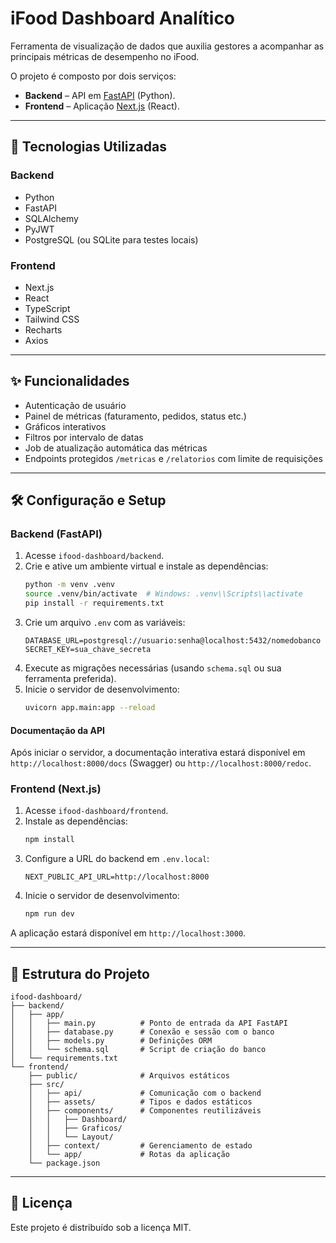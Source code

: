 # iFood Dashboard Analítico

Ferramenta de visualização de dados que auxilia gestores a acompanhar as principais métricas de desempenho no iFood.

O projeto é composto por dois serviços:

- **Backend** – API em [FastAPI](https://fastapi.tiangolo.com/) (Python).
- **Frontend** – Aplicação [Next.js](https://nextjs.org/) (React).

---

## 🚀 Tecnologias Utilizadas

### Backend
- Python
- FastAPI
- SQLAlchemy
- PyJWT
- PostgreSQL (ou SQLite para testes locais)

### Frontend
- Next.js
- React
- TypeScript
- Tailwind CSS
- Recharts
- Axios

---

## ✨ Funcionalidades
- Autenticação de usuário
- Painel de métricas (faturamento, pedidos, status etc.)
- Gráficos interativos
- Filtros por intervalo de datas
- Job de atualização automática das métricas
- Endpoints protegidos `/metricas` e `/relatorios` com limite de requisições

---

## 🛠️ Configuração e Setup

### Backend (FastAPI)
1. Acesse `ifood-dashboard/backend`.
2. Crie e ative um ambiente virtual e instale as dependências:
   ```bash
   python -m venv .venv
   source .venv/bin/activate  # Windows: .venv\\Scripts\\activate
   pip install -r requirements.txt
   ```
3. Crie um arquivo `.env` com as variáveis:
   ```
   DATABASE_URL=postgresql://usuario:senha@localhost:5432/nomedobanco
   SECRET_KEY=sua_chave_secreta
   ```
4. Execute as migrações necessárias (usando `schema.sql` ou sua ferramenta preferida).
5. Inicie o servidor de desenvolvimento:
   ```bash
   uvicorn app.main:app --reload
   ```

#### Documentação da API

Após iniciar o servidor, a documentação interativa estará disponível em `http://localhost:8000/docs` (Swagger) ou `http://localhost:8000/redoc`.

### Frontend (Next.js)
1. Acesse `ifood-dashboard/frontend`.
2. Instale as dependências:
   ```bash
   npm install
   ```
3. Configure a URL do backend em `.env.local`:
   ```
   NEXT_PUBLIC_API_URL=http://localhost:8000
   ```
4. Inicie o servidor de desenvolvimento:
   ```bash
   npm run dev
   ```

A aplicação estará disponível em `http://localhost:3000`.

---

## 📂 Estrutura do Projeto

```
ifood-dashboard/
├── backend/
│   ├── app/
│   │   ├── main.py          # Ponto de entrada da API FastAPI
│   │   ├── database.py      # Conexão e sessão com o banco
│   │   ├── models.py        # Definições ORM
│   │   └── schema.sql       # Script de criação do banco
│   └── requirements.txt
└── frontend/
    ├── public/              # Arquivos estáticos
    ├── src/
    │   ├── api/             # Comunicação com o backend
    │   ├── assets/          # Tipos e dados estáticos
    │   ├── components/      # Componentes reutilizáveis
    │   │   ├── Dashboard/
    │   │   ├── Graficos/
    │   │   └── Layout/
    │   ├── context/         # Gerenciamento de estado
    │   └── app/             # Rotas da aplicação
    └── package.json
```

---

## 📄 Licença

Este projeto é distribuído sob a licença MIT.


